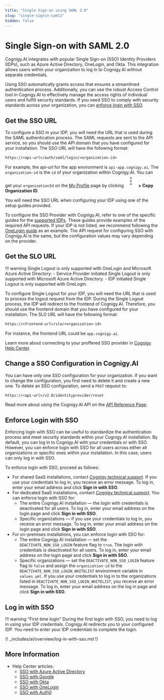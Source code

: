 ```yaml
---
title: "Single Sign-on using SAML 2.0" 
slug: "single-signin-saml2" 
hidden: false 
---
```


# Single Sign-on with SAML 2.0

Cognigy.AI integrates with popular Single Sign-on (SSO) Identity Providers (IDPs), such as Azure Active Directory, OneLogin, and Okta. This integration allows users within your organization to log in to Cognigy.AI without separate credentials.

Using SSO automatically grants access that ensures a streamlined authentication process. Additionally, you can use the robust Access Control tool in Cognigy.AI to effectively manage the access rights of individual users and fulfill security standards. If you need SSO to comply with security standards across your organization, you can [enforce login with SSO](#enforce-login-with-sso).

## Get the SSO URL

To configure a SSO in your IDP, you will need the URL that is used during the SAML authentication process. The SAML requests are sent to the API service, so you should use the API domain that you have configured for your installation. The SSO URL will have the following format:

```txt
https://<api-url>/auth/saml/login/<organization-id>
``` 

For example, the api-url for the app environment is `api-app.cognigy.ai`. The `organization-id` is the `id` of your organization within Cognigy.AI. You can get your `organizationId` on the [My Profile](../test/interaction-panel/profile.md) page by clicking ![vertical-ellipsis](../../_assets/icons/vertical-ellipsis.svg) **> Copy Organization ID**.

You will need the SSO URL when configuring your IDP using one of the setup guides provided.

To configure the SSO Provider with Cognigy.AI, refer to one of the specific guides for the [supported IDPs](#more-information). These guides provide examples of the required API requests. If your IDP is not listed, we recommend following the [OneLogin guide](https://support.cognigy.com/hc/en-us/articles/360016310699-OneLogin#introduction-0-0) as an example. The API request for configuring SSO with Cognigy.AI is the same, but the configuration values may vary depending on the provider.

## Get the SLO URL


!!! warning
    Single Logout is only supported with OneLogin and Microsoft Azure Active Directory:
        - Service Provider initiated Single Logout is only supported with Microsoft Azure Active Directory.
        - IDP initiated Single Logout is only supported with OneLogin.

To configure Single Logout for your IDP, you will need the URL that is used to process the logout request from the IDP. During the Single Logout process, the IDP will redirect to the frontend of Cognigy.AI. Therefore, you should use the frontend domain that you have configured for your installation. The SLO URL will have the following format:

```txt
https://<frontend-url>/slo/<organization-id>
``` 

For instance, the frontend URL could be `app.cognigy.ai`.

Learn more about connecting to your proffered SSO provider in [Cognigy Help Center](https://support.cognigy.com/hc/en-us/sections/360004563679-Single-Sign-on).

## Change a SSO Configuration in Cognigy.AI

You can have only one SSO configuration for your organization. If you want to change the configuration, you first need to delete it and create a new one. To delete an SSO configuration, send a `POST` request to:

```txt
https://<api-url>/v2.0/identityprovider/reset
``` 

Read more about using the Cognigy.AI API on the [API Reference Page](https://api-trial.cognigy.ai/openapi#post-/v2.0/identityprovider/reset).

## Enforce Login with SSO

Enforcing login with SSO can be useful to standardize the authentication process and meet security standards within your Cognigy.AI installation. By default, you can log in to Cognigy.AI with your credentials or with SSO. However, you can enforce login with SSO for all users across either all organizations or specific ones within your installation. In this case, users can only log in with SSO.

To enforce login with SSO, proceed as follows:

  - For shared SaaS installations, contact [Cognigy technical support](../../help/get-help.md). If you use your credentials to log in, you receive an error message. To log in, enter your email address and click **Sign in with SSO**.
  - For dedicated SaaS installations, contact [Cognigy technical support](../../help/get-help.md). You can enforce login with SSO for:
    - The entire Cognigy.AI installation — the login with credentials is deactivated for all users. To log in, enter your email address on the login page and click **Sign in with SSO**.
    - Specific organizations — if you use your credentials to log in, you receive an error message. To log in, enter your email address on the login page and click **Sign in with SSO**.
  - For on-premises installations, you can enforce login with SSO for:
    - The entire Cognigy.AI installation —  set the `DEACTIVATE_NON_SSO_LOGIN` feature flag to `true`. The login with credentials is deactivated for all users. To log in, enter your email address on the login page and click **Sign in with SSO**. 
    - Specific organizations — set the `DEACTIVATE_NON_SSO_LOGIN` feature flag to `false` and assign the `organization-id` to the `DEACTIVATE_NON_SSO_LOGIN_WHITELIST` environment variable in `values.yml`. If you use your credentials to log in to the organizations listed in `DEACTIVATE_NON_SSO_LOGIN_WHITELIST`, you receive an error message. To log in, enter your email address on the log in page and click **Sign in with SSO**.

## Log in with SSO

!!! warning "First time login"
    During the first login with SSO, you need to log in using your IDP credentials. Cognigy.AI redirects you to your configured IDP. You need to enter your IDP credentials to complete the login.

{! _includes/ai/overview/log-in-with-sso.md !}

## More Information

- Help Center articles:
    - [SSO with Azure Active Directory](https://support.cognigy.com/hc/en-us/articles/360016310859-Azure-Active-Directory)
    - [SSO with Google](https://support.cognigy.com/hc/en-us/articles/360016274780-Google)
    - [SSO with Okta](https://support.cognigy.com/hc/en-us/articles/360016311079-Okta)
    - [SSO with OneLogin](https://support.cognigy.com/hc/en-us/articles/360016310699-OneLogin)
    - [SSO with Auth0](https://support.cognigy.com/hc/en-us/articles/360018693139)
